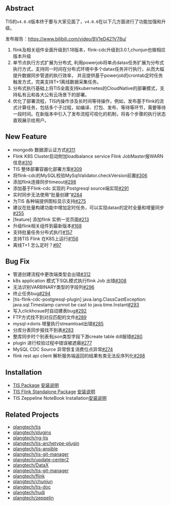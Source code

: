 ## Abstract
TIS的`v4.0.0`版本终于要与大家见面了，`v4.0.0`在以下几方面进行了功能加强和升级。

发布报告：https://www.bilibili.com/video/BV1eD421V78u/

1. flink及相关组件全面升级到1.18版本，flink-cdc升级到3.0.1,chunjun也做相应版本升级
2. 单节点执行方式扩展为分布式,
   利用powerjob将单点datax任务扩展为分布式执行方式，支持同一时间在分布式环境中多个datax任务并行执行，从而大幅提升数据同步管道的执行效率， 并且提供基于powerjob的crontab定时任务触发方式，完美支持T+1离线数据采集任务。
3. 分布式执行基础上将TIS全面支持kubernetes的CloudNative的部署模式，支持私有云和各大公有云场景下的部署。
4. 优化了部署流程，TIS内操作涉及长时间等待操作，例如，发布基于flink的流式计算任务，包括多个子过程，如编译、打包、发布、等待等环节，需要等待一段时间。在新版本中引入了发布流程可视化的机制，将各个步骤的执行状态直观展示给用户。


## New Feature

* mongodb 数据源认证方式[#311](https://github.com/datavane/tis/issues/311)
* Flink K8S Cluster启动附加loadbalance service Flink JobMaster报WARN信息[#310](https://github.com/datavane/tis/issues/310)
* TIS 整体部署容器化部署方案[#309](https://github.com/datavane/tis/issues/309)
* 将flink-cdc的MySQL校验MySqlValidator.checkVersion前置[#306](https://github.com/datavane/tis/issues/306)
* 添加flink连接同步timeout[#298](https://github.com/datavane/tis/issues/298)
* 添加基于Flink-cdc 实现的 Postgresql source端实现[#291](https://github.com/datavane/tis/issues/291)
* 实时同步无法使用“批量创建“[#284](https://github.com/datavane/tis/issues/284)
* 为TIS 各种端提供图标显示支持[#275](https://github.com/datavane/tis/issues/275)
* 建议在批量构建功能中增加定时任务，可以实现datax的定时全量和增量同步[#255](https://github.com/datavane/tis/issues/255)
* [feature] 添加flink 实例一览页面[#213](https://github.com/datavane/tis/issues/213)
* 升级flink相关组件到最新版本[#168](https://github.com/datavane/tis/issues/168)
* 支持批量任务分布式执行[#157](https://github.com/datavane/tis/issues/157)
* 支持TIS Flink 在K8S上运行[#156](https://github.com/datavane/tis/issues/156)
* 离线T+1 怎么定时？[#97](https://github.com/datavane/tis/issues/97)

## Bug Fix

* 管道创建流程中更改端类型会出错[#312](https://github.com/datavane/tis/issues/312)
* k8s application 模式下SQL模式执行flink Job 出错[#308](https://github.com/datavane/tis/issues/308)
* 无法识别VARBINARY类型的字段列[#296](https://github.com/datavane/tis/issues/296)
* 终止任务bug[#294](https://github.com/datavane/tis/issues/294)
* [tis-flink-cdc-postgresql-plugin] java.lang.ClassCastException: java.sql.Timestamp cannot be cast to java.time.Instant[#293](https://github.com/datavane/tis/issues/293)
* 写入clickhosue时自动建表bug[#292](https://github.com/datavane/tis/issues/292)
* FTP方式找不到对应匹配的文件[#289](https://github.com/datavane/tis/issues/289)
* mysql->doris 增量执行streamload出错[#285](https://github.com/datavane/tis/issues/285)
* 分库分表同步报找不到表[#283](https://github.com/datavane/tis/issues/283)
* 整库同步时个别表有json类型字段下游create table ddl报错[#280](https://github.com/datavane/tis/issues/280)
* plugin 进行校验过程中错误被遮蔽[#277](https://github.com/datavane/tis/issues/277)
* MySQL CDC Source 异常恢复消费位点异常[#274](https://github.com/datavane/tis/issues/274)
* flink rest api client 解析服务端返回的结果有类无法反序列化[#268](https://github.com/datavane/tis/issues/268)

## Installation

* [TIS Package](http://tis-release.oss-cn-beijing.aliyuncs.com/4.0.0/tis/tis-uber.tar.gz) [安装说明](https://tis.pub/docs/install/tis/uber/)
* [TIS Flink Standalone Package](http://tis-release.oss-cn-beijing.aliyuncs.com/4.0.0/tis/flink-tis-1.13.1-bin.tar.gz) [安装说明](https://tis.pub/docs/install/flink-cluster/standalone/)
* TIS Zeppeline NoteBook Installation[安装说明](https://tis.pub/docs/install/zeppelin)

## Related Projects

* [qlangtech/tis](https://github.com/qlangtech/tis/tree/master)
* [qlangtech/plugins](https://github.com/qlangtech/plugins/tree/master)
* [qlangtech/ng-tis](https://github.com/qlangtech/ng-tis/tree/master)
* [qlangtech/tis-archetype-plugin](https://github.com/qlangtech/tis-archetype-plugin/tree/master)
* [qlangtech/tis-ansible](https://github.com/qlangtech/tis-ansible/tree/master)
* [qlangtech/tis-git-manager](https://github.com/qlangtech/tis-git-manager/tree/master)
* [qlangtech/update-center2](https://github.com/qlangtech/update-center2/tree/master)
* [qlangtech/DataX](https://github.com/qlangtech/DataX/tree/master)
* [qlangtech/tis-git-manager](https://github.com/qlangtech/tis-git-manager/tree/master)
* [qlangtech/flink](https://github.com/qlangtech/flink/tree/tis-1.13.1)
* [qlangtech/chunjun](https://github.com/qlangtech/chunjun/tree/tis-v1.12.5)
* [qlangtech/tis-doc](https://github.com/qlangtech/tis-doc/tree/master)
* [qlangtech/hudi](https://github.com/qlangtech/hudi/tree/tis-release-0.10.1)
* [qlangtech/zeppelin](https://github.com/qlangtech/zeppelin/tree/tis-v0.10.1)
